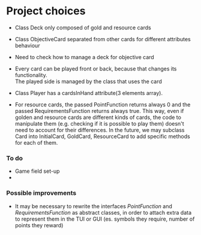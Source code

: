 # Project choices
- Class Deck only composed of gold and resource cards
- Class ObjectiveCard separated from other cards for different attributes behaviour
- Need to check how to manage a deck for objective card
- Every card can be played front or back, because that changes its functionality. <br> 
The played side is managed by the class that uses the card
- Class Player has a cardsInHand attribute(3 elements array).

- For resource cards, the passed PointFunction returns always 0 
and the passed RequirementsFunction returns always true.
This way, even if golden and resource cards are different kinds of cards, the
code to manipulate them (e.g. checking if it is possible to play them) doesn't
need to account for their differences.
In the future, we may subclass Card into InitialCard, GoldCard, ResourceCard to
add specific methods for each of them.

### To do
- Game field set-up
- 

### Possible improvements

- It may be necessary to rewrite the interfaces _PointFunction_ and _RequirementsFunction_
as abstract classes, in order to attach extra data to represent 
them in the TUI or GUI (es. symbols they require, number of points they reward)
